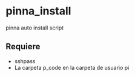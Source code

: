 # pinna_install
pinna auto install script

## Requiere
* sshpass
* La carpeta p_code en la carpeta de usuario pi
